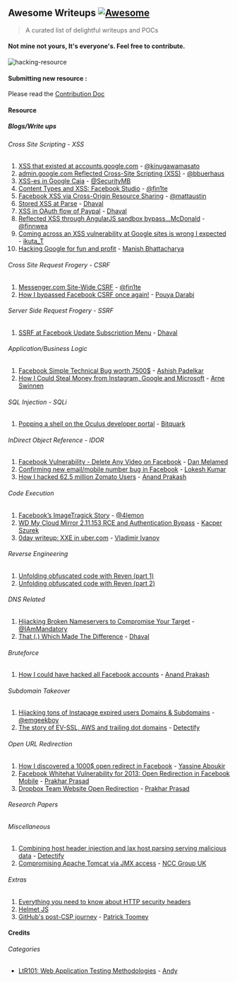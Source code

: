 ## Awesome Writeups [![Awesome](https://cdn.rawgit.com/sindresorhus/awesome/d7305f38d29fed78fa85652e3a63e154dd8e8829/media/badge.svg)](https://github.com/sindresorhus/awesome)
> A curated list of delightful writeups and POCs

####  Not mine not yours, It's everyone's. Feel free to contribute.

![hacking-resource](https://github.com/dhaval17/hacking-resources/raw/assets/images/hacker.jpg)


#### Submitting new resource :

Please read the [Contribution Doc](/contribution.md)

#### Resource

##### Blogs/Write ups

###### Cross Site Scripting - XSS

1. [
XSS that existed at accounts.google.com](http://masatokinugawa.l0.cm/2013/06/accounts.google.com-utf-32-xss.html) - [@kinugawamasato](https://twitter.com/kinugawamasato)
2. [admin.google.com Reflected Cross-Site Scripting (XSS)](https://buer.haus/2015/01/21/admin-google-com-reflected-cross-site-scripting-xss/) - [@bbuerhaus](https://twitter.com/bbuerhaus)
3. [XSS-es in Google Caja](http://blog.bentkowski.info/2016/07/xss-es-in-google-caja.html) - [@SecurityMB](https://twitter.com/SecurityMB)
4. [Content Types and XSS: Facebook Studio](https://whitton.io/articles/content-types-and-xss-facebook-studio/) - [@fin1te](https://twitter.com/fin1te)
5. [Facebook XSS via Cross-Origin Resource Sharing](http://maustin.net/2010/07/06/facebook_html5.html) - [@mattaustin](https://twitter.com/mattaustin)
6. [Stored XSS at Parse](https://dr4cun0.com/blog/stored-xss-at-parse/) - [Dhaval](https://twitter.com/17haval)
7. [XSS in OAuth flow of Paypal](https://dr4cun0.com/blog/xss_in_oauth_flow_of_paypal-2/) - [Dhaval](https://twitter.com/17haval)
8. [Reflected XSS through AngularJS sandbox bypass...McDonald](https://finnwea.com/blog/stealing-passwords-from-mcdonalds-users) - [@finnwea](https://twitter.com/finnwea)
9. [Coming across an XSS vulnerability at Google sites is wrong I expected](http://nootropic.me/blog/en/blog/2016/09/20/%E3%82%84%E3%81%AF%E3%82%8A%E3%83%8D%E3%83%83%E3%83%88%E3%82%B5%E3%83%BC%E3%83%95%E3%82%A3%E3%83%B3%E3%82%92%E3%81%97%E3%81%A6%E3%81%84%E3%81%9F%E3%82%89%E3%81%9F%E3%81%BE%E3%81%9F%E3%81%BEgoogle/) - [ikuta_T](#)
10. [Hacking Google for fun and profit](https://introvertmac.wordpress.com/2016/07/30/hacking-google-for-fun-and-profit/#more-327) - [Manish Bhattacharya](https://twitter.com/UMeNMactech)

###### Cross Site Request Frogery - CSRF

1. [Messenger.com Site-Wide CSRF](https://whitton.io/articles/messenger-site-wide-csrf/) - [@fin1te](https://twitter.com/fin1te)
2. [How I bypassed Facebook CSRF once again!](http://blog.darabi.me/2016/05/how-i-bypassed-facebook-csrf-in-2016.html) - [Pouya Darabi](https://twitter.com/Pouyadarabi)

###### Server Side Request Frogery - SSRF

1. [SSRF at Facebook Update Subscription Menu](https://dr4cun0.com/blog/ssrf-at-update-subscription-menu/) - [Dhaval](https://twitter.com/17haval)

###### Application/Business Logic

1. [Facebook Simple Technical Bug worth 7500$](http://ashishpadelkar.com/index.php/2015/09/23/facebook-simple-technical-bug-worth-7500/) - [Ashish Padelkar](https://twitter.com/ashish_padelkar)
2. [How I Could Steal Money from Instagram, Google and Microsoft](https://www.arneswinnen.net/2016/07/how-i-could-steal-money-from-instagram-google-and-microsoft/) - [Arne Swinnen](https://twitter.com/arneswinnen)

###### SQL Injection - SQLi

1. [Popping a shell on the Oculus developer portal](https://bitquark.co.uk/blog/2014/08/31/popping_a_shell_on_the_oculus_developer_portal) - [Bitquark](https://twitter.com/Bitquark)

###### InDirect Object Reference - IDOR

1. [Facebook Vulnerability - Delete Any Video on Facebook](http://danmelamed.blogspot.in/2017/01/facebook-vulnerability-delete-any-video.html) - [Dan Melamed](https://twitter.com/danmelamed)
2. [Confirming new email/mobile number bug in Facebook](https://youtu.be/4euBQCMxlE8) - [Lokesh Kumar](#)
3. [How I hacked 62.5 million Zomato Users](http://www.anandpraka.sh/2015/06/how-i-hacked-zomatocom-to-see-data-of.html) - [Anand Prakash](https://twitter.com/sehacure)

###### Code Execution

1. [Facebook’s ImageTragick Story](http://4lemon.ru/2017-01-17_facebook_imagetragick_remote_code_execution.html) - [@4lemon](https://twitter.com/4lemon)
2. [WD My Cloud Mirror 2.11.153 RCE and Authentication Bypass](https://security.szurek.pl/wd-my-cloud-mirror-211153-rce-and-authentication-bypass.html) - [Kacper Szurek](https://twitter.com/kacperszurek)
3. [0day writeup: XXE in uber.com](https://httpsonly.blogspot.in/2017/01/0day-writeup-xxe-in-ubercom.html) - [Vladimir Ivanov](https://twitter.com/httpsonly)

###### Reverse Engineering

1. [Unfolding obfuscated code with Reven (part 1)](http://blog.tetrane.com/2016/11/reversing-f4b-challenge-part1.html)
2. [Unfolding obfuscated code with Reven (part 2)](http://blog.tetrane.com/2016/11/reversing-f4b-challenge-part2.html)

###### DNS Related

1. [Hijacking Broken Nameservers to Compromise Your Target](https://thehackerblog.com/respect-my-authority-hijacking-broken-nameservers-to-compromise-your-target/) - [@IAmMandatory](https://twitter.com/IAmMandatory)
2. [That (.) Which Made The Difference](https://dr4cun0.com/blog/that-which-made-the-difference/) - [Dhaval](https://twitter.com/17haval)

###### Bruteforce

1. [How I could have hacked all Facebook accounts](http://www.anandpraka.sh/2016/03/how-i-could-have-hacked-your-facebook.html) - [Anand Prakash](https://twitter.com/sehacure)

###### Subdomain Takeover
1. [Hijacking tons of Instapage expired users Domains & Subdomains](http://www.geekboy.ninja/blog/tag/hackerone-subdomain-takeover) - [@emgeekboy](https://twitter.com/emgeekboy)
2. [The story of EV-SSL, AWS and trailing dot domains](https://labs.detectify.com/2016/10/05/the-story-of-ev-ssl-aws-and-trailing-dot-domains/) - [Detectify](https://twitter.com/detectify)

###### Open URL Redirection

1. [How I discovered a 1000$ open redirect in Facebook](http://yassineaboukir.com/blog/how-i-discovered-a-1000-open-redirect-in-facebook/) - [Yassine Aboukir](https://twitter.com/Yassineaboukir)
2. [Facebook Whitehat Vulnerability for 2013: Open Redirection in Facebook Mobile](https://prakharprasad.com/facebook-whitehat-vulnerability-for-2013-open-redirection-in-facebook-mobile/) - [Prakhar Prasad](https://twitter.com/prakharprasad)
3. [Dropbox Team Website Open Redirection](https://prakharprasad.com/dropbox-team-website-open-redirection/) - [Prakhar Prasad](https://twitter.com/prakharprasad)

###### Research Papers

###### Miscellaneous

1. [Combining host header injection and lax host parsing serving malicious data](https://labs.detectify.com/2016/10/24/combining-host-header-injection-and-lax-host-parsing-serving-malicious-data/) - [Detectify](https://twitter.com/detectify)
2. [Compromising Apache Tomcat via JMX access](https://www.nccgroup.trust/uk/about-us/newsroom-and-events/blogs/2017/february/compromising-apache-tomcat-via-jmx-access/) - [NCC Group UK](#)

###### Extras

1. [Everything you need to know about HTTP security headers](https://blog.appcanary.com/2017/http-security-headers.html)
2. [Helmet JS](https://helmetjs.github.io/docs/)
3. [GitHub's post-CSP journey](https://githubengineering.com/githubs-post-csp-journey/) - [Patrick Toomey](https://twitter.com/patricktoomey)

#### Credits

###### Categories 
- [LtR101: Web Application Testing Methodologies](https://blog.zsec.uk/ltr101-methodologies/) - [Andy](https://twitter.com/ZephrFish)
